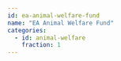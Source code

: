 ```yaml
---
id: ea-animal-welfare-fund
name: "EA Animal Welfare Fund"
categories:
  - id: animal-welfare
    fraction: 1
--- 
```

